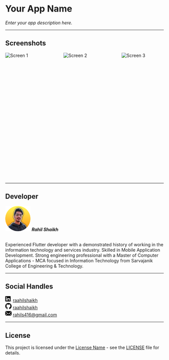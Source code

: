 # Your App Name

*Enter your app description here.*

---

## Screenshots

<div style="display: flex; flex-direction: row;">
    <img src="images/Screen1.png" alt="Screen 1" width="185" height="400">
    <img src="images/Screen2.png" alt="Screen 2" width="185" height="400">
    <img src="images/Screen3.png" alt="Screen 3" width="185" height="400">
</div>

---

## Developer

<img src="ReadMeFileData/profile-icon.png" alt="Developer Image" width= 80px height= 80px border-radius= 50% >
<b><i>Rahil Shaikh</i></b>
<br>
<br>
<p>Experienced Flutter developer with a demonstrated history of working in the information technology and services industry. Skilled in Mobile Application Development. Strong engineering professional with a Master of Computer Applications - MCA focused in Information Technology from Sarvajanik College of Engineering & Technology.</p>

---

## Social Handles

<div style="display: inline-block; text-align: center;">
    <img src="ReadMeFileData/linkedin.png" alt="linkedin" width="20" height="20">
    <a href="https://www.linkedin.com/in/raahilshaikh/">raahilshaikh</a>
</div>
<br>
<div style="display: inline-block; text-align: center;">
    <img src="ReadMeFileData/github.png" alt="github" width="20" height="20">
    <a href="https://github.com/RaahilShaikh">raahilshaikh</a>
</div>
<br>
<div style="display: inline-block; text-align: center;">
    <img src="ReadMeFileData/mail.png" alt="mail" width="20" height="20">
    <a href="mailto:rahils416@gmail.com">rahils416@gmail.com</a>
</div>

---

## License

This project is licensed under the [License Name](LICENSE) - see the [LICENSE](LICENSE) file for details.
